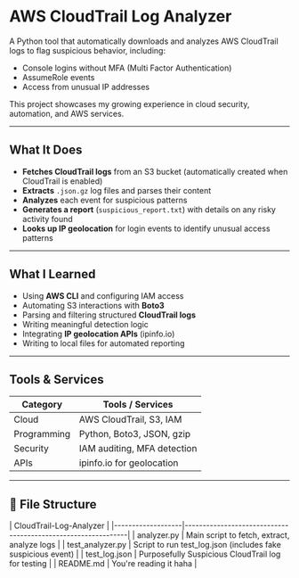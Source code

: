 # AWS CloudTrail Log Analyzer

A Python tool that automatically downloads and analyzes AWS CloudTrail logs to flag suspicious behavior, including:
- Console logins without MFA (Multi Factor Authentication)
- AssumeRole events
- Access from unusual IP addresses

This project showcases my growing experience in cloud security, automation, and AWS services.

---

## What It Does

- **Fetches CloudTrail logs** from an S3 bucket (automatically created when CloudTrail is enabled)
- **Extracts** `.json.gz` log files and parses their content
- **Analyzes** each event for suspicious patterns
- **Generates a report** (`suspicious_report.txt`) with details on any risky activity found
- **Looks up IP geolocation** for login events to identify unusual access patterns

---

## What I Learned

- Using **AWS CLI** and configuring IAM access
- Automating S3 interactions with **Boto3**
- Parsing and filtering structured **CloudTrail logs**
- Writing meaningful detection logic
- Integrating **IP geolocation APIs** (ipinfo.io)
- Writing to local files for automated reporting

---

##  Tools & Services

| Category     | Tools / Services               |
|--------------|-------------------------------|
| Cloud        | AWS CloudTrail, S3, IAM       |
| Programming  | Python, Boto3, JSON, gzip     |
| Security     | IAM auditing, MFA detection   |
| APIs         | ipinfo.io for geolocation     |

---

## 📂 File Structure

| CloudTrail-Log-Analyzer                                                          |
|-------------------|--------------------------------------------------------------|
| analyzer.py       | Main script to fetch, extract, analyze logs                  |
| test_analyzer.py  | Script to run test_log.json (includes fake suspicious event) |
| test_log.json     | Purposefully Suspicious CloudTrail log for testing           |
| README.md         | You're reading it haha                                       |
